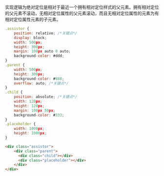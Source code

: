 实现逻辑为绝对定位是相对于最近一个拥有相对定位样式的父元素。拥有相对定位的父元素不滚动，无相对定位属性的父元素滚动，而且无相对定位属性的元素为有相对定位属性元素的子元素。


```js
.assistor {
    position: relative; /*关键点*/
    display: block;
    width: 500px;
    height: 300px;
    margin: 100px auto 0 auto;
    background-color: #ddd;
}
.parent {
    width: 500px;
    height: 300px;
    background-color: #888;
    overflow: auto; /*关键点*/
}
.child {
    position: absolute; /*关键点*/
    width: 120px;
    height: 120px;
    margin: 100px 50px;
    background-color: #333;
}
.placeholder {
    width: 1000px;
    height: 1000px;
}
```



```html
<div class="assistor">
    <div class="parent">
      <div class="child"></div>
      <div class="placeholder"></div>
    </div>
</div>

```
